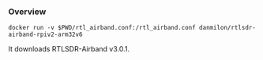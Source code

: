 ### Overview ###

```
docker run -v $PWD/rtl_airband.conf:/rtl_airband.conf danmilon/rtlsdr-airband-rpiv2-arm32v6
```

It downloads RTLSDR-Airband v3.0.1.
